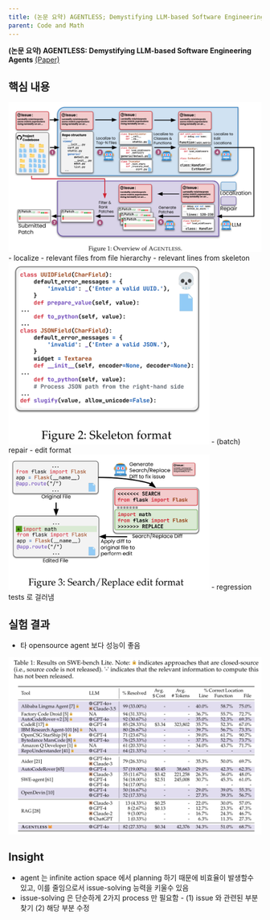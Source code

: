```yaml
---
title: (논문 요약) AGENTLESS; Demystifying LLM-based Software Engineering Agents
parent: Code and Math
---
```


**(논문 요약) AGENTLESS: Demystifying LLM-based Software Engineering Agents** [(Paper)](https://arxiv.org/pdf/2407.01489)

## 핵심 내용
<img src="/data/papers/agentless/concept.png" width="800" />
- localize
   - relevant files from file hierarchy
   - relevant lines from skeleton  
   <img src="/data/papers/agentless/skeleton.png" width="400" />
- (batch) repair
   - edit format  
   <img src="/data/papers/agentless/edit.png" width="400" />
   - regression tests 로 걸러냄

## 실험 결과
- 타 opensource agent 보다 성능이 좋음 
<img src="/data/papers/agentless/result.png" width="800" />

## Insight
- agent 는 infinite action space 에서 planning 하기 때문에 비효율이 발생할수 있고, 이를 줄임으로서 issue-solving 능력을 키울수 있음
- issue-solving 은 단순하게 2가지 process 만 필요함 - (1) issue 와 관련된 부분 찾기 (2) 해당 부분 수정 